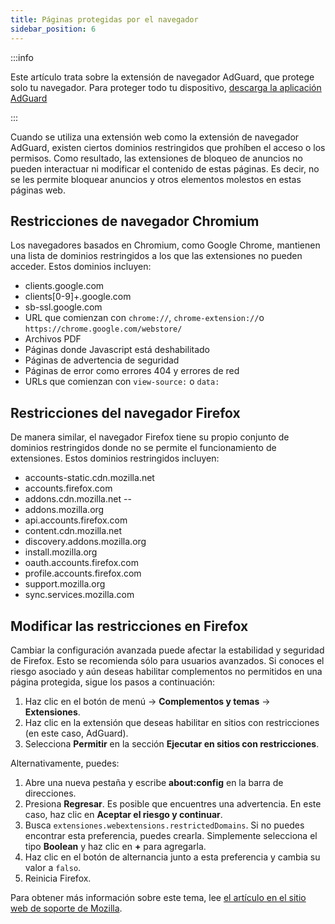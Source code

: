 ```yaml
---
title: Páginas protegidas por el navegador
sidebar_position: 6
---
```


:::info

Este artículo trata sobre la extensión de navegador AdGuard, que protege solo tu navegador. Para proteger todo tu dispositivo, [descarga la aplicación AdGuard](https://adguard.com/download.html?auto=true)

:::

Cuando se utiliza una extensión web como la extensión de navegador AdGuard, existen ciertos dominios restringidos que prohíben el acceso o los permisos. Como resultado, las extensiones de bloqueo de anuncios no pueden interactuar ni modificar el contenido de estas páginas. Es decir, no se les permite bloquear anuncios y otros elementos molestos en estas páginas web.

## Restricciones de navegador Chromium

Los navegadores basados en Chromium, como Google Chrome, mantienen una lista de dominios restringidos a los que las extensiones no pueden acceder. Estos dominios incluyen:

- clients.google.com
- clients[0-9]+.google.com
- sb-ssl.google.com
- URL que comienzan con `chrome://`, `chrome-extension://`o `https://chrome.google.com/webstore/`
- Archivos PDF
- Páginas donde Javascript está deshabilitado
- Páginas de advertencia de seguridad
- Páginas de error como errores 404 y errores de red
- URLs que comienzan con `view-source:` o `data:`

## Restricciones del navegador Firefox

De manera similar, el navegador Firefox tiene su propio conjunto de dominios restringidos donde no se permite el funcionamiento de extensiones. Estos dominios restringidos incluyen:

- accounts-static.cdn.mozilla.net
- accounts.firefox.com
- addons.cdn.mozilla.net --
- addons.mozilla.org
- api.accounts.firefox.com
- content.cdn.mozilla.net
- discovery.addons.mozilla.org
- install.mozilla.org
- oauth.accounts.firefox.com
- profile.accounts.firefox.com
- support.mozilla.org
- sync.services.mozilla.com

## Modificar las restricciones en Firefox

Cambiar la configuración avanzada puede afectar la estabilidad y seguridad de Firefox. Esto se recomienda sólo para usuarios avanzados. Si conoces el riesgo asociado y aún deseas habilitar complementos no permitidos en una página protegida, sigue los pasos a continuación:

1. Haz clic en el botón de menú → **Complementos y temas** → **Extensiones**.
2. Haz clic en la extensión que deseas habilitar en sitios con restricciones (en este caso, AdGuard).
3. Selecciona **Permitir** en la sección **Ejecutar en sitios con restricciones**.

Alternativamente, puedes:

1. Abre una nueva pestaña y escribe **about:config** en la barra de direcciones.
2. Presiona **Regresar**. Es posible que encuentres una advertencia. En este caso, haz clic en **Aceptar el riesgo y continuar**.
3. Busca `extensiones.webextensions.restrictedDomains`. Si no puedes encontrar esta preferencia, puedes crearla. Simplemente selecciona el tipo **Boolean** y haz clic en **+** para agregarla.
4. Haz clic en el botón de alternancia junto a esta preferencia y cambia su valor a `falso`.
5. Reinicia Firefox.

Para obtener más información sobre este tema, lee [el artículo en el sitio web de soporte de Mozilla](https://mzl.la/3POXoWi).
